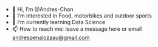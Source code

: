 - 👋 Hi, I’m @Andres-Chan
- 👀 I’m interested in Food, motorbikes and outdoor sports
- 🌱 I’m currently learning Data Science
- 📫 How to reach me: leave a message here or email andrespenalozaau@gmail.com

<!---
Andres-Chan/Andres-Chan is a ✨ special ✨ repository because its `README.md` (this file) appears on your GitHub profile.
You can click the Preview link to take a look at your changes.
--->
